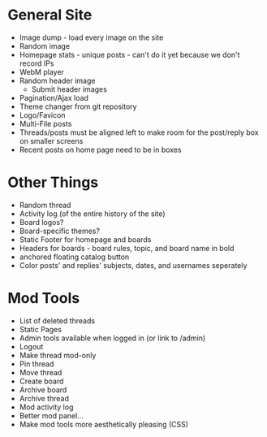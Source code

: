 # General Site
* Image dump - load every image on the site
* Random image
* Homepage stats - unique posts - can't do it yet because we don't record IPs
* WebM player
* Random header image
  * Submit header images
* Pagination/Ajax load
* Theme changer from git repository
* Logo/Favicon
* Multi-File posts
* Threads/posts must be aligned left to make room for the post/reply box on smaller screens
* Recent posts on home page need to be in boxes

# Other Things
* Random thread
* Activity log (of the entire history of the site)
* Board logos?
* Board-specific themes?
* Static Footer for homepage and boards
* Headers for boards - board rules, topic, and board name in bold
* anchored floating catalog button
* Color posts' and replies' subjects, dates, and usernames seperately

# Mod Tools
* List of deleted threads
* Static Pages
* Admin tools available when logged in (or link to /admin)
* Logout
* Make thread mod-only
* Pin thread
* Move thread
* Create board
* Archive board
* Archive thread
* Mod activity log
* Better mod panel...
* Make mod tools more aesthetically pleasing (CSS)
